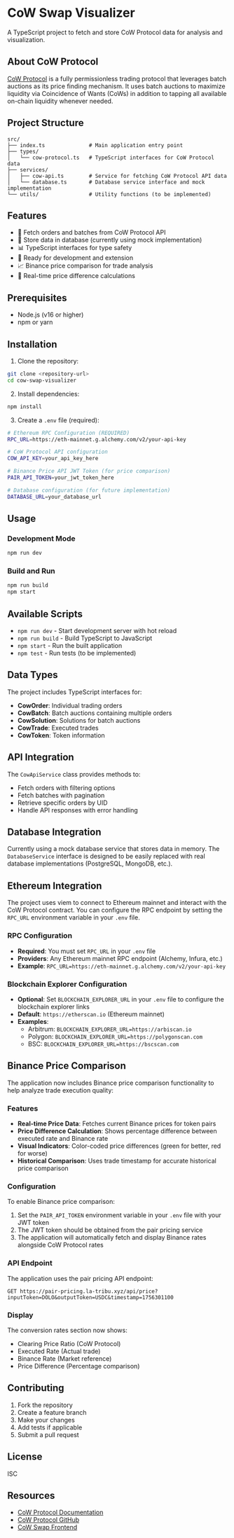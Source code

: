 # CoW Swap Visualizer

A TypeScript project to fetch and store CoW Protocol data for analysis and visualization.

## About CoW Protocol

[CoW Protocol](https://docs.cow.fi/) is a fully permissionless trading protocol that leverages batch auctions as its price finding mechanism. It uses batch auctions to maximize liquidity via Coincidence of Wants (CoWs) in addition to tapping all available on-chain liquidity whenever needed.

## Project Structure

```
src/
├── index.ts              # Main application entry point
├── types/
│   └── cow-protocol.ts   # TypeScript interfaces for CoW Protocol data
├── services/
│   ├── cow-api.ts        # Service for fetching CoW Protocol API data
│   └── database.ts       # Database service interface and mock implementation
└── utils/                # Utility functions (to be implemented)
```

## Features

- 🔄 Fetch orders and batches from CoW Protocol API
- 💾 Store data in database (currently using mock implementation)
- 📊 TypeScript interfaces for type safety
- 🚀 Ready for development and extension
- 📈 Binance price comparison for trade analysis
- 🎯 Real-time price difference calculations

## Prerequisites

- Node.js (v16 or higher)
- npm or yarn

## Installation

1. Clone the repository:
```bash
git clone <repository-url>
cd cow-swap-visualizer
```

2. Install dependencies:
```bash
npm install
```

3. Create a `.env` file (required):
```bash
# Ethereum RPC Configuration (REQUIRED)
RPC_URL=https://eth-mainnet.g.alchemy.com/v2/your-api-key

# CoW Protocol API configuration
COW_API_KEY=your_api_key_here

# Binance Price API JWT Token (for price comparison)
PAIR_API_TOKEN=your_jwt_token_here

# Database configuration (for future implementation)
DATABASE_URL=your_database_url
```

## Usage

### Development Mode
```bash
npm run dev
```

### Build and Run
```bash
npm run build
npm start
```

## Available Scripts

- `npm run dev` - Start development server with hot reload
- `npm run build` - Build TypeScript to JavaScript
- `npm start` - Run the built application
- `npm test` - Run tests (to be implemented)

## Data Types

The project includes TypeScript interfaces for:

- **CowOrder**: Individual trading orders
- **CowBatch**: Batch auctions containing multiple orders
- **CowSolution**: Solutions for batch auctions
- **CowTrade**: Executed trades
- **CowToken**: Token information

## API Integration

The `CowApiService` class provides methods to:

- Fetch orders with filtering options
- Fetch batches with pagination
- Retrieve specific orders by UID
- Handle API responses with error handling

## Database Integration

Currently using a mock database service that stores data in memory. The `DatabaseService` interface is designed to be easily replaced with real database implementations (PostgreSQL, MongoDB, etc.).

## Ethereum Integration

The project uses viem to connect to Ethereum mainnet and interact with the CoW Protocol contract. You can configure the RPC endpoint by setting the `RPC_URL` environment variable in your `.env` file.

### RPC Configuration

- **Required**: You must set `RPC_URL` in your `.env` file
- **Providers**: Any Ethereum mainnet RPC endpoint (Alchemy, Infura, etc.)
- **Example**: `RPC_URL=https://eth-mainnet.g.alchemy.com/v2/your-api-key`

### Blockchain Explorer Configuration

- **Optional**: Set `BLOCKCHAIN_EXPLORER_URL` in your `.env` file to configure the blockchain explorer links
- **Default**: `https://etherscan.io` (Ethereum mainnet)
- **Examples**:
  - Arbitrum: `BLOCKCHAIN_EXPLORER_URL=https://arbiscan.io`
  - Polygon: `BLOCKCHAIN_EXPLORER_URL=https://polygonscan.com`
  - BSC: `BLOCKCHAIN_EXPLORER_URL=https://bscscan.com`

## Binance Price Comparison

The application now includes Binance price comparison functionality to help analyze trade execution quality:

### Features

- **Real-time Price Data**: Fetches current Binance prices for token pairs
- **Price Difference Calculation**: Shows percentage difference between executed rate and Binance rate
- **Visual Indicators**: Color-coded price differences (green for better, red for worse)
- **Historical Comparison**: Uses trade timestamp for accurate historical price comparison

### Configuration

To enable Binance price comparison:

1. Set the `PAIR_API_TOKEN` environment variable in your `.env` file with your JWT token
2. The JWT token should be obtained from the pair pricing service
3. The application will automatically fetch and display Binance rates alongside CoW Protocol rates

### API Endpoint

The application uses the pair pricing API endpoint:
```
GET https://pair-pricing.la-tribu.xyz/api/price?inputToken=DOLO&outputToken=USDC&timestamp=1756301100
```

### Display

The conversion rates section now shows:
- Clearing Price Ratio (CoW Protocol)
- Executed Rate (Actual trade)
- Binance Rate (Market reference)
- Price Difference (Percentage comparison)

## Contributing

1. Fork the repository
2. Create a feature branch
3. Make your changes
4. Add tests if applicable
5. Submit a pull request

## License

ISC

## Resources

- [CoW Protocol Documentation](https://docs.cow.fi/)
- [CoW Protocol GitHub](https://github.com/cowprotocol)
- [CoW Swap Frontend](https://swap.cow.fi/)
